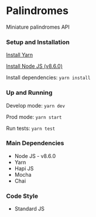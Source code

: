 # Palindromes

Miniature palindromes API

### Setup and Installation

[Install Yarn](https://yarnpkg.com/lang/en/)

[Install Node JS (v8.6.0)](https://nodejs.org/dist/v8.6.0/node-v8.6.0.pkg)

Install dependencies: `yarn install`

### Up and Running

Develop mode: `yarn dev`

Prod mode: `yarn start`

Run tests: `yarn test`

### Main Dependencies

* Node JS - v8.6.0
* Yarn
* Hapi JS
* Mocha
* Chai

### Code Style

* Standard JS
